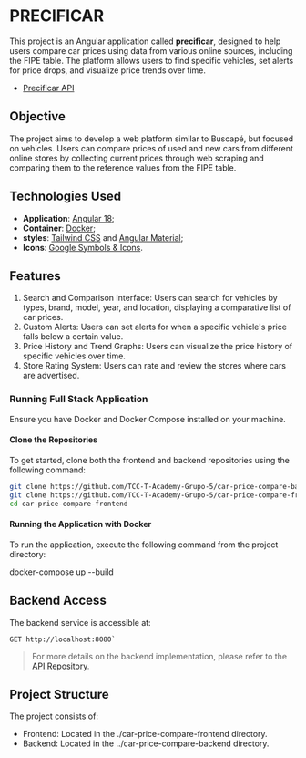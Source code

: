 # PRECIFICAR

This project is an Angular application called **precificar**, designed to help users compare car prices using data from various online sources, including the FIPE table. The platform allows users to find specific vehicles, set alerts for price drops, and visualize price trends over time.

- [Precificar API](https://github.com/TCC-T-Academy-Grupo-5/car-price-compare-frontend.git)

## Objective

The project aims to develop a web platform similar to Buscapé, but focused on vehicles. Users can compare prices of used and new cars from different online stores by collecting current prices through web scraping and comparing them to the reference values from the FIPE table.

## Technologies Used

- **Application**: [Angular 18](https://angular.dev/overview);
- **Container**: [Docker](https://docs.docker.com/);
- **styles**: [Tailwind CSS](https://tailwindcss.com/docs/installation) and [Angular Material](https://material.angular.io/);
- **Icons**: [Google Symbols & Icons](https://fonts.google.com/icons).

## Features

1. Search and Comparison Interface: Users can search for vehicles by types, brand, model, year, and location, displaying a comparative list of car prices.
2. Custom Alerts: Users can set alerts for when a specific vehicle's price falls below a certain value.
3. Price History and Trend Graphs: Users can visualize the price history of specific vehicles over time.
4. Store Rating System: Users can rate and review the stores where cars are advertised.


### Running Full Stack Application

Ensure you have Docker and Docker Compose installed on your machine.

#### Clone the Repositories

To get started, clone both the frontend and backend repositories using the following command:
```bash
git clone https://github.com/TCC-T-Academy-Grupo-5/car-price-compare-backend.git && \
git clone https://github.com/TCC-T-Academy-Grupo-5/car-price-compare-frontend.git && \
cd car-price-compare-frontend
```

#### Running the Application with Docker

To run the application, execute the following command from the project directory:

docker-compose up --build

## Backend Access

The backend service is accessible at:
```http request
GET http://localhost:8080`
```
> For more details on the backend implementation, please refer to the [API Repository](https://github.com/TCC-T-Academy-Grupo-5/car-price-compare-frontend.git).

## Project Structure

The project consists of:

- Frontend: Located in the ./car-price-compare-frontend directory.
- Backend: Located in the ../car-price-compare-backend directory.
